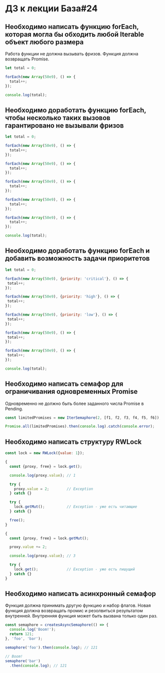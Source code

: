 # ДЗ к лекции База#24

## Необходимо написать функцию forEach, которая могла бы обходить любой Iterable объект любого размера

Работа функции не должна вызывать фризов. Функция должна возвращать Promise.

```js
let total = 0;

forEach(new Array(50e9), () => {
  total++;
});

console.log(total);
```

## Необходимо доработать функцию forEach, чтобы несколько таких вызовов гарантировано не вызывали фризов

```js
let total = 0;

forEach(new Array(50e9), () => {
  total++;
});

forEach(new Array(50e9), () => {
  total++;
});

forEach(new Array(50e9), () => {
  total++;
});

forEach(new Array(50e9), () => {
  total++;
});

forEach(new Array(50e9), () => {
  total++;
});

console.log(total);
```

## Необходимо доработать функцию forEach и добавить возможность задачи приоритетов

```js
let total = 0;

forEach(new Array(50e9), {priority: 'critical'}, () => {
 total++;
});

forEach(new Array(50e9), {priority: 'high'}, () => {
 total++;
});

forEach(new Array(50e9), {priority: 'low'}, () => {
 total++;
});

forEach(new Array(50e9), () => {
 total++;
});

forEach(new Array(50e9), () => {
 total++;
});

console.log(total);
```

## Необходимо написать семафор для ограничивания одновременных Promise

Одновременно не должно быть более заданного числа Promise в Pending.

```js
const limitedPromises = new IterSemaphore(2, [f1, f2, f3, f4, f5, f6]);

Promise.all(limitedPromises).then(console.log).catch(console.error);
```

## Необходимо написать структуру RWLock

```js
const lock = new RWLock({value: 1});

{
  const {proxy, free} = lock.get();

  console.log(proxy.value); // 1

  try {
    proxy.value = 2;        // Exception
  } catch {}

  try {
    lock.getMut();          // Exception - уже есть читающие
  } catch {}

  free();
}

{
  const {proxy, free} = lock.getMut();

  proxy.value += 2;

  console.log(proxy.value); // 3

  try {
    lock.get();             // Exception - уже есть пишущий
  } catch {}
}
```

## Необходимо написать асинхронный семафор

Функция должна принимать другую функцию и набор флагов.
Новая функция должна возвращать промис и резолвиться результатом внутренней.
Внутренняя функция может быть вызвана только один раз.

```js
const semaphore = createsAsyncSemaphore(() => {
  console.log('Boom!');
  return 121;
}, 'foo', 'bar');

semaphore('foo').then(console.log); // 121

// Boom!
semaphore('bar')
  .then(console.log); // 121
```

